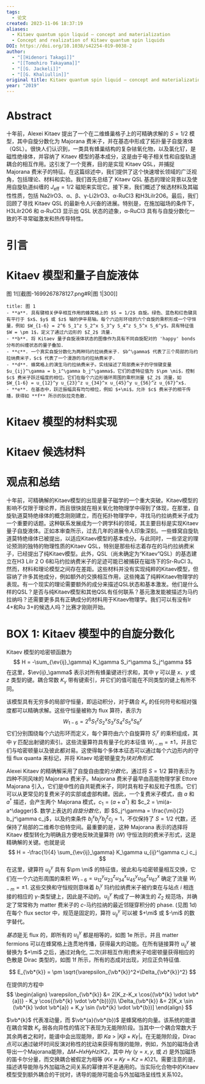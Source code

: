 ```yaml
---
tags:
  - 论文
created: 2023-11-06 18:37:19
aliases:
  - Kitaev quantum spin liquid – concept and materialization
  - Concept and realization of Kitaev quantum spin liquids
DOI: https://doi.org/10.1038/s42254-019-0038-2
author:
  - "[[Hidenori Takagi]]"
  - "[[Tomohiro Takayama]]"
  - "[[G. Jackeli]]"
  - "[[G. Khaliullin]]"
original title: Kitaev quantum spin liquid – concept and materialization
year: "2019"
---
```


# Abstract

十年前，Alexei Kitaev 提出了一个在二维蜂巢格子上的可精确求解的 $S = 1/2$ 模型，其中自旋分数化为 Majorana 费米子，并在基态中形成了拓扑量子自旋液体（QSL）。很快人们认识到，一类具有蜂巢结构的复杂铱氧化物，以及氯化钌，是磁性绝缘体，并容纳了 Kitaev 模型的基本成分，这是由于电子相关性和自旋轨道耦合的相互作用。这引发了一个竞赛，目的是实现 Kitaev QSL，并捕捉 Majorana 费米子的特征。在这篇综述中，我们提供了这个快速增长领域的广泛视角，包括理论、材料和实验。我们首先总结了 Kitaev QSL 基态的理论背景以及使用自旋轨道纠缠的 $J_\text{eff} = 1/2$ 磁矩来实现它。接下来，我们概述了候选材料及其磁性性质，包括 Na2IrO3、α、β、γ-Li2IrO3、α-RuCl3 和H3LiIr2O6。最后，我们回顾了寻找 Kitaev QSL 的最新令人兴奋的进展。特别是，在施加磁场的条件下，H3LiIr2O6 和 α-RuCl3 显示出 QSL 状态的迹象，α-RuCl3 具有与自旋分数化一致的不寻常磁激发和热传导特性。

# 引言

# Kitaev 模型和量子自旋液体

图 1![[截图-1699267878127.png#R|图 1|300]]

```ad-info
title: 图 1
- **a**. 具有键相关伊辛相互作用的蜂窝格上的 $S = 1/2$ 自旋。绿色、蓝色和红色键具有平行于 $x$、$y$ 或 $z$ 轴的伊辛易轴。每个六边形环绕的六个自旋的乘积形成一个守恒量，例如 $W_{1-6} = 2^6 S_1^z S_2^x S_3^y S_4^z S_5^x S_6^y$，具有特征值 $W = \pm 1$，定义了通过六边形的 $Z_2$ 流量.
- **b**. 将 Kitaev 量子自旋液体状态的图像作为具有不同自旋配对的 'happy' bonds 分布的纠缠状态的量子叠加.
- **c**. 一个真实自旋分数化为两种玛约拉纳费米子. $b^\gamma$ 代表了三个局部的马约拉纳费米子，$c$ 代表了一个漫游的马约拉纳费米子.
- **d**. 蜂窝格上的演生马约拉纳费米子。实线描述了局部费米子的守恒键变量 $u_{ij}^\gamma = b_i^\gamma b_j^\gamma$，它们的虚特征值为 $\pm \mi$，控制 $c$ 费米子跃迁幅度的相位。它们在每个六边形循环周围的乘积测量 $Z_2$ 流量，如 $W_{1-6} = u_{12}^y u_{23}^z u_{34}^x u_{45}^y u_{56}^z u_{67}^x$.
- **e**. 在基态中，跃迁振幅具有均匀相位，例如 $+\mi$，允许 $c$ 费米子的相干传播，获得如 **f** 所示的狄拉克色散.
```



# Kitaev 模型的材料实现

# Kitaev 候选材料

# 观点和总结

十年前，可精确解的Kitaev模型的出现是量子磁学的一个重大突破。Kitaev模型的影响不仅限于理论界，而且很快就在相关氧化物物理学中得到了体现，在那里，自旋轨道莫特绝缘体的概念刚刚建立，而在拓扑物理学中，寻找马约拉纳费米子成为一个重要的话题。这种联系发展成为一个跨学科的领域，其主要目标是实现Kitaev量子自旋液体。正如本审查所示，过去几年的进展令人印象深刻。一些蜂窝自旋轨道莫特绝缘体已被提出，以适应Kitaev模型的基本成分。与此同时，一些坚定的理论预测的独特的物理性质的Kitaev QSL，特别是那些标志着存在的马约拉纳费米子，已经提出了纯Kitaev模型。此外，QSL（尚未确定为“Kitaev”QSL）的基态建立在H3 LiIr 2 O 6和马约拉纳费米子的足迹可能已被捕获在磁场下的Sr-RuCl 3。然而，材料和理论模型之间存在差距。这些材料并没有实现纯粹的Kitaev模型，但容纳了许多其他成分，例如额外的交换相互作用，这些掩盖了纯粹Kitaev物理学的表现。有一个现实的理论需要额外的成分来描述QSL状态和基本激发。他们是什么样的QSL？是否与纯Kitaev模型和其他QSL有任何联系？基元激发能被描述为马约拉纳吗？还需要更多具有正确成分的材料用于Kitaev物理学。我们可以有没有Ir 4+和Ru 3+的候选人吗？比赛才刚刚开始。

# BOX 1: Kitaev 模型中的自旋分数化

Kitaev 模型的哈密顿函数为
$$
H = -\sum_{\ev{ij}_\gamma} K_\gamma S_i^\gamma S_j^\gamma
$$
在这里，$\ev{ij}_\gamma$ 表示对所有蜂巢键进行求和，其中 $\gamma$ 可以是 $x$、$y$ 或 $z$ 类型的键。耦合常数 $K_\gamma$ 带有键索引，并它们的值可能在不同类型的键上有所不同。

该模型具有无穷多的局部守恒量，即运动积分，对于耦合 $K_\gamma$ 的任何符号和相对强度都可以精确求解。这些守恒量被称为 flux 算符，表示为 
$$W_{1-6} = 2^6 S_1^z S_2^x S_3^y S_4^z S_5^x S_6^y$$它们分别围绕每个六边形环而定义，每个算符由六个自旋算符 $S_i^\gamma$ 的乘积组成，其中 $\gamma$ 匹配出射键的索引。这些流量算符具有量子化的本征值 $W_{l-m} = \pm 1$，并且它们与哈密顿量以及彼此都对易。这使得每个多体本征态可以通过每个六边形内的守恒 flux quanta 来标记，并将 Kitaev 哈密顿量变为*块对角形式*.

Alexei Kitaev 的精确解采用了自旋自由度的*分数化*，通过将 $S = 1/2$ 算符表示为四种不同风味的 Majorana 费米子。Majorana 费米子最早由高能物理学家 Ettore Majorana 引入，它们是中性的自共轭费米子，同时具有粒子和反粒子性质。它们可以从更常见的复费米子的实部或虚部构建。因此，一个复费米子模式，由 $a$ 和 $a^\dagger$ 描述，会产生两个 Majorana 模式，$c_1 = (a + a^\dagger)$ 和 $c_2 = \mi(a-a^\dagger)$. 数学上表达的*自旋分数化*，即 $S_j^\gamma = \frac{\mi}{2} b_j^\gamma c_j$，以及约束条件 $b_j^xb_j^yb_j^zc_j=1$，不仅保持了 $S = 1/2$ 代数，还保持了局部的二维希尔伯特空间。最重要的是，这种 Majorana 表示的选择将 Kitaev 模型转化为明确且方便地反映流量算符 ($W$) 守恒法则的费米子形式，这是精确解的关键。也就是说
$$
H = -\frac{1}{4} \sum_{\ev{ij}_\gamma} K_\gamma u_{ij}^\gamma c_i c_j
$$
在这里，键算符 $u_{ij}^\gamma$ 具有 $\pm \mi$ 的特征值，彼此和与哈密顿量相互交换，它们在一个六边形周围的乘积 $W_{1-6} = u_{12}^y u_{23}^z u_{34}^x u_{45}^y u_{56}^z u_{67}^x$ 确定了流量 $W_{l-m} = \pm 1$. 这些交换和守恒规则意味着 $b_i^\gamma$ 玛约拉纳费米子被约束在与站点 $i$ 相连接的相应的 $\gamma$-类型键上，因此是不动的。$u_{ij}^\gamma$ 构成了一种演生的 $Z_2$ 规范场，并确定了常常称为 matter 费米子的 $c$-马约拉纳的最近邻隧穿积分的 phase. (见图 1d) 在每个 flux sector 中，规范是固定的，算符 $u_{ij}^\gamma$ 可以被 $+\mi$ 或 $-\mi$ 的数字替代。

*基态*是无 flux 的，即所有的 $u_{ij}^\gamma$ 都是相等的，如图 1e 所示，并且 matter fermions 可以在蜂窝格上连贯地传播，获得最大的动能。在所有链接算符 $u_{ij}^\gamma$ 被替换为 $+\mi$ 之后，通过对角化, 二次(非相互作用)费米子哈密顿量获得相应的色散是 Dirac 类型的，如图 1f 所示，所有的态成对出现，对应正负特征值.

$$
E_{\vb*{k}} = \pm \sqrt{\varepsilon_{\vb*{k}}^2+\Delta_{\vb*{k}}^2}
$$

在提供的方程中
$$
\begin{align}
\varepsilon_{\vb*{k}} &= 2[K_z-K_x \cos{(\vb*{k} \vdot \vb*{a})} - K_y \cos{(\vb*{k} \vdot \vb*{b})}]\\
\Delta_{\vb*{k}} &= 2[K_x \sin (\vb*{k} \vdot \vb*{a}) + K_y \sin (\vb*{k} \vdot \vb*{b})]
\end{align}
$$

$\vb*{k}$ 代表准动量，而 $\vb*{a}(\vb*{b})$ 是蜂窝格的向量。该系统的能谱在耦合常数 $K_\gamma$ 弱各向异性的情况下表现为无能隙阶段。当其中一个耦合常数大于其余两者之和时，能谱中会出现能隙，即 𝐾𝛼 > |𝐾𝛽 + 𝐾𝛾|。在无能隙阶段，Dirac点可以通过破坏时间反演对称性的扰动来获得有限的能隙，例如，外加的磁场会诱导出一个Majorana能隙，∆𝑀~𝐻𝑥𝐻𝑦𝐻𝑧/𝐾2，其中 𝐻𝛾 (𝛾 = 𝑥, 𝑦, 或 𝑧) 是外加磁场的笛卡尔分量，而交换耦合被假定为相等 (𝐾𝑥 = 𝐾𝑦 = 𝐾𝑧 = 𝐾)21。需要注意的是，描述诱导能隙与外加磁场之间关系的幂律并不是通用的。当实际化合物中的Kitaev模型受到额外耦合的干扰时，诱导的能隙可能会与外加磁场呈线性关系102。